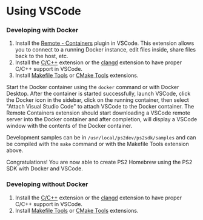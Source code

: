 # Using VSCode

### Developing with Docker
1. Install the [Remote - Containers](https://marketplace.visualstudio.com/items?itemName=ms-vscode-remote.remote-containers) 
plugin in VSCode. This extension allows you to connect to a running Docker instance, edit files inside, share files
back to the host, etc.
2. Install the [C/C++](https://marketplace.visualstudio.com/items?itemName=ms-vscode.cpptools) extension or the 
[clangd](https://marketplace.visualstudio.com/items?itemName=llvm-vs-code-extensions.vscode-clangd) extension to have
proper C/C++ support in VSCode.
3. Install [Makefile Tools](https://marketplace.visualstudio.com/items?itemName=ms-vscode.makefile-tools) or
[CMake Tools](https://marketplace.visualstudio.com/items?itemName=ms-vscode.cmake-tools) extensions.

Start the Docker container using the `docker` command or with Docker Desktop. After the container is started
successfully, launch VSCode, click the Docker icon in the sidebar, click on the running container, then select
"Attach Visual Studio Code" to attach VSCode to the Docker container. The Remote Containers extension should start
downloading a VSCode remote server into the Docker container and after completion, will display a VSCode window
with the contents of the Docker container.

Development samples can be in `/usr/local/ps2dev/ps2sdk/samples` and can be compiled with the `make` command or
with the Makefile Tools extension above.

Congratulations! You are now able to create PS2 Homebrew using the PS2 SDK with Docker and VSCode.

### Developing without Docker
1. Install the [C/C++](https://marketplace.visualstudio.com/items?itemName=ms-vscode.cpptools) extension or the
   [clangd](https://marketplace.visualstudio.com/items?itemName=llvm-vs-code-extensions.vscode-clangd) extension to have
   proper C/C++ support in VSCode.
2. Install [Makefile Tools](https://marketplace.visualstudio.com/items?itemName=ms-vscode.makefile-tools) or
   [CMake Tools](https://marketplace.visualstudio.com/items?itemName=ms-vscode.cmake-tools) extensions.

